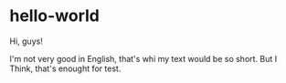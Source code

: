 # hello-world
 
 Hi, guys!
 
 I'm not very good in English, that's whi my text would be so short. But I Think, that's enought for test.
